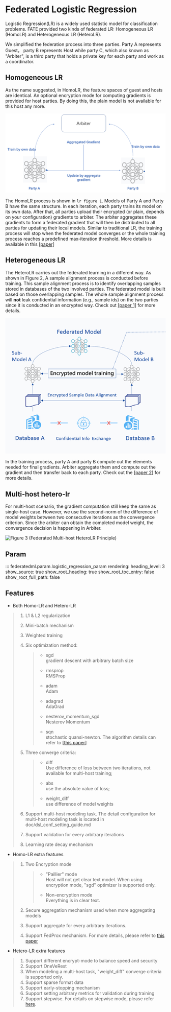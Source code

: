 # Federated Logistic Regression

Logistic Regression(LR) is a widely used statistic model for
classification problems. FATE provided two kinds of federated LR:
Homogeneous LR (HomoLR) and Heterogeneous LR (HeteroLR).

We simplified the federation process into three parties. Party A
represents Guest， party B represents Host while party C, which also
known as "Arbiter", is a third party that holds a private key for each
party and work as a coordinator.

## Homogeneous LR

As the name suggested, in HomoLR, the feature spaces of guest and hosts
are identical. An optional encryption mode for computing gradients is
provided for host parties. By doing this, the plain model is not
available for this host any more.

![Figure 1 (Federated HomoLR Principle)](../../images/HomoLR.png)

The HomoLR process is shown in `lr figure 1`. Models of Party A and
Party B have the same structure. In each iteration, each party trains
its model on its own data. After that, all parties upload their
encrypted (or plain, depends on your configuration) gradients to
arbiter. The arbiter aggregates these gradients to form a federated
gradient that will then be distributed to all parties for updating their
local models. Similar to traditional LR, the training process will stop
when the federated model converges or the whole training process reaches
a predefined max-iteration threshold. More details is available in this
[\[paper\]](https://dl.acm.org/citation.cfm?id=3133982)

## Heterogeneous LR

The HeteroLR carries out the federated learning in a different way. As
shown in Figure 2, A sample alignment process is conducted before
training. This sample alignment process is to identify overlapping
samples stored in databases of the two involved parties. The federated
model is built based on those overlapping samples. The whole sample
alignment process will **not** leak confidential information (e.g.,
sample ids) on the two parties since it is conducted in an encrypted
way. Check out [\[paper 1\]](https://arxiv.org/abs/1711.10677) for more
details.

![Figure 2 (Federated HeteroLR Principle)](../../images/HeteroLR.png)

In the training process, party A and party B compute out the elements
needed for final gradients. Arbiter aggregate them and compute out the
gradient and then transfer back to each party. Check out the
[\[paper 2\]](https://arxiv.org/abs/1711.10677) for more details.

## Multi-host hetero-lr

For multi-host scenario, the gradient computation still keep the same as
single-host case. However, we use the second-norm of the difference of
model weights between two consecutive iterations as the convergence
criterion. Since the arbiter can obtain the completed model weight, the
convergence decision is happening in Arbiter.

![Figure 3 (Federated Multi-host HeteroLR
Principle)](../../images/hetero_lr_multi_host.png)

## Param

::: federatedml.param.logistic_regression_param
    rendering:
      heading_level: 3
      show_source: true
      show_root_heading: true
      show_root_toc_entry: false
      show_root_full_path: false


## Features

  - Both Homo-LR and Hetero-LR

> 1.  L1 & L2 regularization
> 
> 2.  Mini-batch mechanism
> 
> 3.  Weighted training
> 
> 4.  Six optimization method:
>     
>     >   - sgd  
>     >     gradient descent with arbitrary batch size
>     > 
>     >   - rmsprop  
>     >     RMSProp
>     > 
>     >   - adam  
>     >     Adam
>     > 
>     >   - adagrad  
>     >     AdaGrad
>     > 
>     >   - nesterov\_momentum\_sgd  
>     >     Nesterov Momentum
>     > 
>     >   - sqn  
>     >     stochastic quansi-newton. The algorithm details can refer to
>     >     [\[this paper\]](https://arxiv.org/abs/1912.00513v2)
> 
> 5.  Three converge criteria:
>     
>     >   - diff  
>     >     Use difference of loss between two iterations, not available
>     >     for multi-host training;
>     > 
>     >   - abs  
>     >     use the absolute value of loss;
>     > 
>     >   - weight\_diff  
>     >     use difference of model weights
> 
> 6.  Support multi-host modeling task. The detail configuration for
>     multi-host modeling task is located in
>     <span class="title-ref">doc/dsl\_conf\_setting\_guide.md</span>
> 
> 7.  Support validation for every arbitrary iterations
> 
> 8.  Learning rate decay mechanism

  - Homo-LR extra features

> 1.  Two Encryption mode
>     
>     >   - "Paillier" mode  
>     >     Host will not get clear text model. When using encryption
>     >     mode, "sgd" optimizer is supported only.
>     > 
>     >   - Non-encryption mode  
>     >     Everything is in clear text.
> 
> 2.  Secure aggregation mechanism used when more aggregating models
> 
> 3.  Support aggregate for every arbitrary iterations.
> 
> 4.  Support FedProx mechanism. For more details, please refer to
>     [this paper](https://arxiv.org/abs/1812.06127)

  - Hetero-LR extra features

> 1.  Support different encrypt-mode to balance speed and security
> 2.  Support OneVeRest
> 3.  When modeling a multi-host task, "weight\_diff" converge criteria
>     is supported only.
> 4.  Support sparse format data
> 5.  Support early-stopping mechanism
> 6.  Support setting arbitrary metrics for validation during training
> 7.  Support stepwise. For details on stepwise mode, please refer [here](../stepwise.md).

